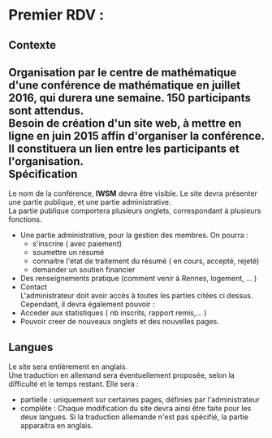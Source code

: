 Premier RDV : 
=============
Contexte
----------
Organisation par le centre de mathématique d'une conférence de mathématique en juillet 2016, qui durera une semaine. 
150 participants sont attendus.    
Besoin de création d'un site web, à mettre en ligne en juin 2015 affin d'organiser la conférence. Il constituera un lien entre 
les participants et l'organisation.       
Spécification
-------------
Le nom de la conférence, **IWSM** devra être visible. 
Le site devra présenter une partie publique, et une partie administrative.    
La partie publique comportera plusieurs onglets, correspondant à plusieurs fonctions.    
*  Une partie administrative, pour la gestion des membres. On pourra :
    * s'inscrire ( avec paiement) 
    * soumettre un résumé
    * connaitre l'état de traitement du résumé ( en cours, accepté, rejeté)
    * demander un soutien financier  
* Des renseignements pratique (comment venir à Rennes, logement, ... ) 
* Contact   
L'administrateur doit avoir accès à toutes les parties citées ci dessus. Cependant, il devra également pouvoir : 
*  Acceder aux statistiques ( nb inscrits, rapport remis,... )
*  Pouvoir creer de nouveaux onglets et des nouvelles pages.    

Langues
----------
Le site sera entièrement en anglais.    
Une traduction en allemand sera éventuellement proposée, selon la difficulté et le temps restant. Elle sera : 
* partielle  : uniquement sur certaines pages, définies par l'administrateur
* complète : Chaque modification du site devra ainsi être faite pour les deux langues. Si la traduction allemande n'est pas spécifié, la partie apparaitra en anglais.
